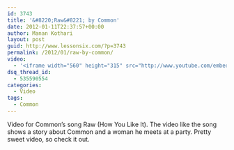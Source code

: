 ```yaml
---
id: 3743
title: '&#8220;Raw&#8221; by Common'
date: 2012-01-11T22:37:57+00:00
author: Manan Kothari
layout: post
guid: http://www.lessonsix.com/?p=3743
permalink: /2012/01/raw-by-common/
video:
  - '<iframe width="560" height="315" src="http://www.youtube.com/embed/1CVcH10EpyM" frameborder="0" allowfullscreen></iframe>'
dsq_thread_id:
  - 535590554
categories:
  - Video
tags:
  - Common
---
```

Video for Common&#8217;s song Raw (How You Like It). The video like the song shows a story about Common and a woman he meets at a party. Pretty sweet video, so check it out.